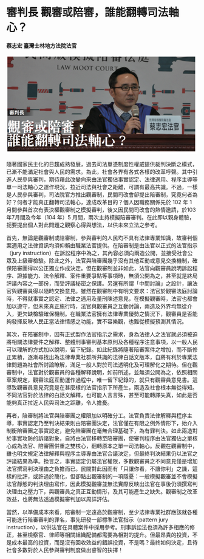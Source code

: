 # 審判長 觀審或陪審，誰能翻轉司法軸心？

**蔡志宏 臺灣士林地方法院法官**

![](images/2-1-1.jpg)

隨著國家民主化的日趨成熟發展，過去司法單憑制度性權威提供裁判決斷之模式，已漸不能滿足社會與人民的需求。為此，社會各界有各式各樣的改革呼聲。其中引進人民參與審判，期待藉此改變向來由法官獨佔事實認定、法律適用、程序主導等單一司法軸心之運作現況，拉近司法與社會之距離，可謂有最高共識。不過，一樣是人民參與審判，司法院官方推出觀審制，民間司改會卻提出陪審制，究竟何者為好？何者才能真正翻轉司法軸心，達成改革目的？個人因職務關係先於 102 年 1 月間參與首次有表決權觀審制之模擬審判，後又因民間司改會的熱情邀請，於103年7月間及今年（104 年）5 月間，兩次主持模擬陪審審判。在此即以親身體驗，扼要提出個人對此問題之觀察心得與想法，以供未來立法之參考。

首先，無論是觀審制或陪審制，參與審判的人民均不具有法律專業知識，故審判個案適用之法律資訊均須仰賴由職業法官提供。在陪審制是由法官以正式的法官指示（jury instruction）在訴訟程序中為之，其內容必須向兩造公開，並接受社會公眾及上級審檢驗。除此之外，法官與陪審團幾乎沒有其他互動或意見交換機制，確保陪審團得以公正獨立作成決定。但在觀審制並非如此，法官向觀審員說明訴訟程序、證據能力、法令解釋、案件重要爭點等事項時，無須公開為之，甚至就是終局評議內容之一部份，而受評議秘密之保護。另還有所謂「中間討論」之設計，讓法官與觀審員得以隨時交換意見。雖然在觀審制中有明文要求：法官於觀審法庭討論時，不得就事實之認定、法律之適用及量刑陳述意見，在模擬觀審時，法官也都會加以遵守，但未來真正施行時，法官與觀審員之互動討論，兩造及外界均無從介入，更欠缺檢驗確保機制。在職業法官擁有法律專業優勢之情況下，觀審員是否能夠發揮反映人民正當法律情感之功能，實不容樂觀，也難從模擬預測其情況。

其次，在陪審制中，因有正式製作法官指示之需求，身為法律人之法官就必須被迫將相關法律要件之解釋、整體刑事審判基本原則及各種程序注意事項，以一般人民可以理解的方式加以說明，留下紀錄。如此紀錄將隨著陪審案件之增加，而不斷修正累積，逐漸尋找出為法律專業社群所共識的法律白話文版本，自將有利於專業法律問題為社會所討論瞭解，滿足一般人對於司法透明化及可理解化之期待。但在觀審制中，法官對於觀審員的各種解釋說明，如前所述，並無須公開為之，依照相關草案規定，觀審法庭互動運作過程中，唯一留下紀錄的，就只有觀審員意見書。這導致觀審員意見究竟是在甚麼樣的法官指示下所產生，兩造及社會根本無從得知。不同法官對於法律的白話文解釋，也可能人言言殊，甚至可能轉譯失真，如此是否能夠真正拉近人民與司法之距離，令人擔憂。

再者，陪審制將法官與陪審團之權限加以明確分工。法官負責法律解釋與程序主導，事實認定乃至判決結果則由陪審團決定，法官僅在有限之例外情形下，始介入制衡陪審團之事實認定，避免陪審團在毫無合理基礎下，為有罪判決。如此兩造對於事實攻防的訴諸對象，自將由法官移轉至陪審團，使審判程序由法官獨佔之單核心成為法官、陪審團併重之雙核心，翻轉原本之單一司法軸心。反觀在觀審制中，雖也明文規定法律解釋與程序主導專由法官合議決定，但最終判決結果仍以法官之評議結果為準。換言之，事實認定仍屬法官權限，多數觀審員之不同意見僅是增加法官撰寫判決理由之負擔而已。民間對此因而有「只讓你看，不讓你判」之譏，這樣的批評，或許過於簡化，但卻點出觀審制的一項隱憂：一般模擬觀審並不會模擬法官靜態的判決理由寫作，因此模擬觀審並無法實際反映出法官在事後仍須撰寫判決理由之壓力下，與觀審員之真正互動情形，及其可能產生之缺失。觀審制之改革效益，也將無法透過模擬審判加以周詳評估。

當然，以準備成本來看，陪審制一定遠高於觀審制，至少法律專業社群應該就各種可能進行陪審審判的罪名，事先研發一部標準法官指示（pattern jury instruction），以供法官在具體案件中採用參考。刑事訴訟法也須為許多相應的修正，甚至檢察官、律師等相關組織配備都需要為相對的提升。但最昂貴的投資，不是成本最高的投資，而是沒有回收效益的錯誤投資，不是嗎？最終如何決定，且待社會多數對於人民參與審判制度做出睿智的抉擇！
